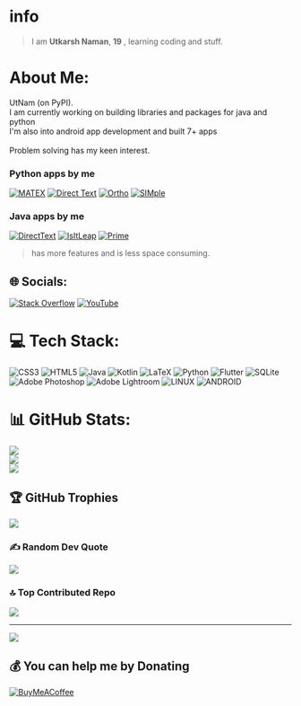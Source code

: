 # info
>I am **Utkarsh Naman**, **19**  , learning coding and stuff.</br>

#  About Me:
UtNam (on PyPI).<br>I am currently working on building libraries and packages for java and python<br>I'm also into android app development and built 7+ apps<br><br>Problem solving has my keen interest.

### Python apps by me



[![MATEX](https://img.shields.io/badge/-Matex-171717?logo=android&logoColor=a4c639)](https://drive.google.com/drive/folders/13NEsclz1rMhXaleFpfHcjPhmgV5ac7Gf) [![Direct Text](https://img.shields.io/badge/-DirectText-171717?logo=android&logoColor=a4c639)](https://drive.google.com/drive/folders/1-kQjcZJfmqY8Q8QGzUdbX8ph_C3ea7nB) [![Ortho](https://img.shields.io/badge/-Ortho-171717?logo=android&logoColor=a4c639)](https://drive.google.com/drive/folders/12m3mgYfODRpROyyf9B4R1-yDE-hIxU9y) [![SIMple](https://img.shields.io/badge/-SIMple-171717?logo=android&logoColor=a4c639)](https://drive.google.com/drive/folders/12tv2lAdBDZDfjFCZ9PlZ3Dotbe5-f0Ri)




### Java apps by me
[![DirectText](https://img.shields.io/badge/-DirectText-171717?logo=android&logoColor=a4c639)](https://drive.google.com/drive/folders/1-oCrP3nQIvfbqmSadyJDxjq5DtjgSkQT) [![IsItLeap](https://img.shields.io/badge/-IsItLeap-171717?logo=android&logoColor=a4c639)](https://drive.google.com/drive/folders/1-IoM8Nz-Nd1zcRBXX-8jPVkqtbqcxC2T) [![Prime](https://img.shields.io/badge/-Prime-171717?logo=android&logoColor=a4c639)](https://drive.google.com/drive/folders/1-w84wwoWNOZ62Ac-SMGy6Ybq4s5O6zSq)
> has more features and is less space consuming.


## 🌐 Socials:
[![Stack Overflow](https://img.shields.io/badge/-Stackoverflow-FE7A16?logo=stack-overflow&logoColor=white)](https://stackoverflow.com/users/utkarsh.naman) [![YouTube](https://img.shields.io/badge/YouTube-%23FF0000.svg?logo=YouTube&logoColor=white)](https://youtube.com/@@trulyutnam) 

# 💻 Tech Stack:
![CSS3](https://img.shields.io/badge/css3-%231572B6.svg?style=for-the-badge&logo=css3&logoColor=white) ![HTML5](https://img.shields.io/badge/html5-%23E34F26.svg?style=for-the-badge&logo=html5&logoColor=white) ![Java](https://img.shields.io/badge/java-%23ED8B00.svg?style=for-the-badge&logo=java&logoColor=white) ![Kotlin](https://img.shields.io/badge/kotlin-%230095D5.svg?style=for-the-badge&logo=kotlin&logoColor=white) ![LaTeX](https://img.shields.io/badge/latex-%23008080.svg?style=for-the-badge&logo=latex&logoColor=white) ![Python](https://img.shields.io/badge/python-3670A0?style=for-the-badge&logo=python&logoColor=ffdd54) ![Flutter](https://img.shields.io/badge/Flutter-%2302569B.svg?style=for-the-badge&logo=Flutter&logoColor=white) ![SQLite](https://img.shields.io/badge/sqlite-%2307405e.svg?style=for-the-badge&logo=sqlite&logoColor=white) ![Adobe Photoshop](https://img.shields.io/badge/adobephotoshop-%2331A8FF.svg?style=for-the-badge&logo=adobephotoshop&logoColor=white) ![Adobe Lightroom](https://img.shields.io/badge/Adobe%20Lightroom-31A8FF.svg?style=for-the-badge&logo=Adobe%20Lightroom&logoColor=white) ![LINUX](https://img.shields.io/badge/Linux-FCC624?style=for-the-badge&logo=linux&logoColor=black) ![ANDROID](https://img.shields.io/badge/android-%2320232a.svg?style=for-the-badge&logo=android&logoColor=%a4c639)
# 📊 GitHub Stats:
![](https://github-readme-stats.vercel.app/api?username=utkarsh-naman&theme=dark&hide_border=true&include_all_commits=true&count_private=true)<br/>
![](https://github-readme-streak-stats.herokuapp.com/?user=utkarsh-naman&theme=dark&hide_border=true)<br/>
![](https://github-readme-stats.vercel.app/api/top-langs/?username=utkarsh-naman&theme=dark&hide_border=true&include_all_commits=true&count_private=true&layout=compact)

## 🏆 GitHub Trophies
![](https://github-profile-trophy.vercel.app/?username=utkarsh-naman&theme=buddhism&no-frame=false&no-bg=true&margin-w=4)

### ✍️ Random Dev Quote
![](https://quotes-github-readme.vercel.app/api?type=vetical&theme=dark)

### 🔝 Top Contributed Repo
![](https://github-contributor-stats.vercel.app/api?username=utkarsh-naman&limit=5&theme=dark&combine_all_yearly_contributions=true)

---
[![](https://visitcount.itsvg.in/api?id=utkarsh-naman&icon=9&color=5)](https://visitcount.itsvg.in)

  ## 💰 You can help me by Donating
  [![BuyMeACoffee](https://img.shields.io/badge/Buy%20Me%20a%20Coffee-ffdd00?style=for-the-badge&logo=buy-me-a-coffee&logoColor=black)](https://buymeacoffee.com/utkarshnaman) 

  
<!-- Proudly created with GPRM ( https://gprm.itsvg.in ) -->




